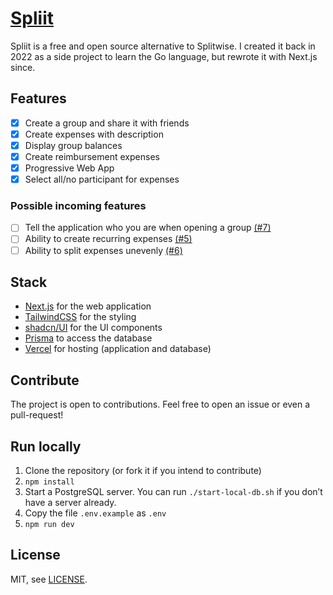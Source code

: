 # [Spliit](https://spliit.app)

Spliit is a free and open source alternative to Splitwise. I created it back in 2022 as a side project to learn the Go language, but rewrote it with Next.js since.

## Features

- [x] Create a group and share it with friends
- [x] Create expenses with description
- [x] Display group balances
- [x] Create reimbursement expenses
- [x] Progressive Web App
- [x] Select all/no participant for expenses

### Possible incoming features

- [ ] Tell the application who you are when opening a group [(#7)](https://github.com/scastiel/spliit2/issues/7)
- [ ] Ability to create recurring expenses [(#5)](https://github.com/scastiel/spliit2/issues/5)
- [ ] Ability to split expenses unevenly [(#6)](https://github.com/scastiel/spliit2/issues/6)

## Stack

- [Next.js](https://nextjs.org/) for the web application
- [TailwindCSS](https://tailwindcss.com/) for the styling
- [shadcn/UI](https://ui.shadcn.com/) for the UI components
- [Prisma](https://prisma.io) to access the database
- [Vercel](https://vercel.com/) for hosting (application and database)

## Contribute

The project is open to contributions. Feel free to open an issue or even a pull-request!

## Run locally

1. Clone the repository (or fork it if you intend to contribute)
2. `npm install`
3. Start a PostgreSQL server. You can run `./start-local-db.sh` if you don’t have a server already.
4. Copy the file `.env.example` as `.env`
5. `npm run dev`

## License

MIT, see [LICENSE](./LICENSE).
